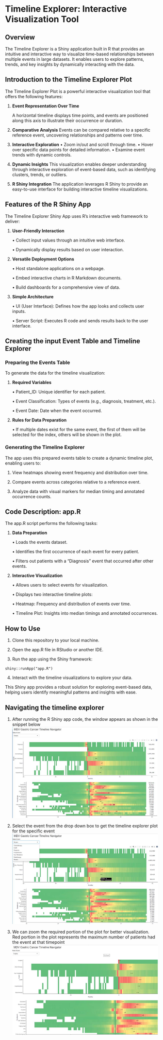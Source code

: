 # Timeline Explorer: Interactive Visualization Tool

## Overview

The Timeline Explorer is a Shiny application built in R that provides an intuitive and interactive way to visualize time-based relationships between multiple events in large datasets. It enables users to explore patterns, trends, and key insights by dynamically interacting with the data.

## Introduction to the Timeline Explorer Plot

The Timeline Explorer Plot is a powerful interactive visualization tool that offers the following features:

   1.	**Event Representation Over Time**
 
        A horizontal timeline displays time points, and events are positioned along this axis to illustrate their occurrence or duration.

   2.	**Comparative Analysis**
        Events can be compared relative to a specific reference event, uncovering relationships and patterns over time.
	
   3.	**Interactive Exploration**
      •	Zoom in/out and scroll through time.
	 •	Hover over specific data points for detailed information.
	 •	Examine event trends with dynamic controls.

   5.	**Dynamic Insights**
This visualization enables deeper understanding through interactive exploration of event-based data, such as identifying clusters, trends, or outliers.

   6.	**R Shiny Integration**
The application leverages R Shiny to provide an easy-to-use interface for building interactive timeline visualizations.

## Features of the R Shiny App

The Timeline Explorer Shiny App uses R’s interactive web framework to deliver:

   1.	**User-Friendly Interaction**

        •	Collect input values through an intuitive web interface.
     
        •	Dynamically display results based on user interaction.
 
   2.	**Versatile Deployment Options**
 
        •	Host standalone applications on a webpage.
 
        •	Embed interactive charts in R Markdown documents.
 
        •	Build dashboards for a comprehensive view of data.
 
   3.	**Simple Architecture**
 
        •	UI (User Interface): Defines how the app looks and collects user inputs.
 
        •	Server Script: Executes R code and sends results back to the user interface.

## Creating the input Event Table and Timeline Explorer

### Preparing the Events Table

To generate the data for the timeline visualization:

   1.	**Required Variables**
 
        •	Patient_ID: Unique identifier for each patient.
 
        •	Event Classification: Types of events (e.g., diagnosis, treatment, etc.).
 
        •	Event Date: Date when the event occurred.
 
   2.	**Rules for Data Preparation**
 
        •	If multiple dates exist for the same event, the first of them will be selected for the index, others will be shown in the plot.
 

### Generating the Timeline Explorer

The app uses this prepared events table to create a dynamic timeline plot, enabling users to:

   1.	View heatmaps showing event frequency and distribution over time.
 
   2.	Compare events across categories relative to a reference event.
 
   3.	Analyze data with visual markers for median timing and annotated occurrence counts.
 

## Code Description: app.R

The app.R script performs the following tasks:

   1.	**Data Preparation**
 
        •	Loads the events dataset.
 
        •	Identifies the first occurrence of each event for every patient.
 
        •	Filters out patients with a “Diagnosis” event that occurred after other events.
 
   2.	**Interactive Visualization**
 
        •	Allows users to select events for visualization.
 
        •	Displays two interactive timeline plots:
 
        •	Heatmap: Frequency and distribution of events over time.
 
        •	Timeline Plot: Insights into median timings and annotated occurrences.

## How to Use

   1.	Clone this repository to your local machine.
 
   2.	Open the app.R file in RStudio or another IDE.
 
   3.	Run the app using the Shiny framework:
 

    shiny::runApp("app.R")


   4.	Interact with the timeline visualizations to explore your data.

This Shiny app provides a robust solution for exploring event-based data, helping users identify meaningful patterns and insights with ease.

## Navigating the timeline explorer

1. After running the R Shiny app code, the window appears as shown in the snippet below
![Timeline Explorer App](https://github.com/bc-teixeira/TimeLine_Explorer/blob/main/DOC/Plot_1.png?raw=true)

3. Select the event from the drop down box to get the timeline explorer plot for the specific event
![Select Event](https://github.com/bc-teixeira/TimeLine_Explorer/blob/main/DOC/Plot_2.png?raw=true)

4. We can zoom the required portion of the plot for better visualization.
   Red portion in the plot represents the maximum number of patients had the event at that timepoint
![Zoom-in](https://github.com/bc-teixeira/TimeLine_Explorer/blob/main/DOC/Plot_3.png?raw=true)


   
